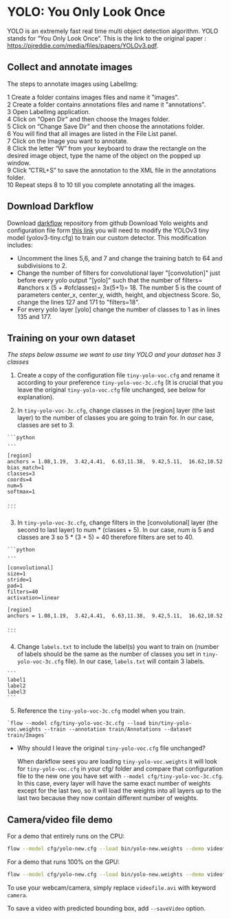 # YOLO: You Only Look Once
YOLO is an extremely fast real time multi object detection algorithm. YOLO stands for “You Only Look Once”. This is the link to the original paper : 
https://pjreddie.com/media/files/papers/YOLOv3.pdf.

## Collect and annotate images
The steps to annotate images using LabelImg:

  1 Create a folder contains images files and name it "images".  
  2 Create a folder contains annotations files and name it "annotations".  
  3 Open LabelImg application.  
  4 Click on “Open Dir” and then choose the Images folder.  
  5 Click on “Change Save Dir” and then choose the annotations folder.  
  6 You will find that all images are listed in the File List panel.  
  7 Click on the Image you want to annotate.  
  8 Click the letter “W” from your keyboard to draw the rectangle on the desired image object, type the name of the object on the popped  up window.  
  9 Click ”CTRL+S” to save the annotation to the XML file in the annotations folder.  
  10 Repeat steps 8 to 10 till you complete annotating all the images.  
  
## Download Darkflow
Download [darkflow](https://github.com/llSourcell/YOLO_Object_Detection) repository from github
Download Yolo weights and configuration file form [this link](https://pjreddie.com/darknet/yolo/)
you will need to modify the YOLOv3 tiny model (yolov3-tiny.cfg) to train our custom detector. This modification includes:

  * Uncomment the lines 5,6, and 7 and change the training batch to 64 and subdivisions to 2.  
  * Change the number of filters for convolutional layer "[convolution]" just before every yolo output "[yolo]" such that the number of       filters= #anchors x (5 + #ofclasses)= 3x(5+1)= 18. The number 5 is the count of parameters center_x, center_y, width, height, and objectness Score. So, change the lines 127 and 171 to "filters=18".  
  * For every yolo layer [yolo] change the number of classes to 1 as in lines 135 and 177.

## Training on your own dataset
*The steps below assume we want to use tiny YOLO and your dataset has 3 classes*

  1. Create a copy of the configuration file `tiny-yolo-voc.cfg` and rename it according to your preference `tiny-yolo-voc-3c.cfg` (It is crucial that you leave the original `tiny-yolo-voc.cfg` file unchanged, see below for explanation).

  2. In `tiny-yolo-voc-3c.cfg`, change classes in the [region] layer (the last layer) to the number of classes you are going to train for. In our case, classes are set to 3.
    
    ```python
    ...

    [region]
    anchors = 1.08,1.19,  3.42,4.41,  6.63,11.38,  9.42,5.11,  16.62,10.52
    bias_match=1
    classes=3
    coords=4
    num=5
    softmax=1
    
    ...
    ```

  3. In `tiny-yolo-voc-3c.cfg`, change filters in the [convolutional] layer (the second to last layer) to num * (classes + 5). In our case, num is 5 and classes are 3 so 5 * (3 + 5) = 40 therefore filters are set to 40.
    
    ```python
    ...

    [convolutional]
    size=1
    stride=1
    pad=1
    filters=40
    activation=linear

    [region]
    anchors = 1.08,1.19,  3.42,4.41,  6.63,11.38,  9.42,5.11,  16.62,10.52
    
    ...
    ```

  4. Change `labels.txt` to include the label(s) you want to train on (number of labels should be the same as the number of classes you set in `tiny-yolo-voc-3c.cfg` file). In our case, `labels.txt` will contain 3 labels.

    ```
    label1
    label2
    label3
    ```
  5. Reference the `tiny-yolo-voc-3c.cfg` model when you train.

    `flow --model cfg/tiny-yolo-voc-3c.cfg --load bin/tiny-yolo-voc.weights --train --annotation train/Annotations --dataset train/Images`


* Why should I leave the original `tiny-yolo-voc.cfg` file unchanged?
    
    When darkflow sees you are loading `tiny-yolo-voc.weights` it will look for `tiny-yolo-voc.cfg` in your cfg/ folder and compare that configuration file to the new one you have set with `--model cfg/tiny-yolo-voc-3c.cfg`. In this case, every layer will have the same exact number of weights except for the last two, so it will load the weights into all layers up to the last two because they now contain different number of weights.


## Camera/video file demo

For a demo that entirely runs on the CPU:

```bash
flow --model cfg/yolo-new.cfg --load bin/yolo-new.weights --demo videofile.avi
```

For a demo that runs 100% on the GPU:

```bash
flow --model cfg/yolo-new.cfg --load bin/yolo-new.weights --demo videofile.avi --gpu 1.0
```

To use your webcam/camera, simply replace `videofile.avi` with keyword `camera`.

To save a video with predicted bounding box, add `--saveVideo` option.
